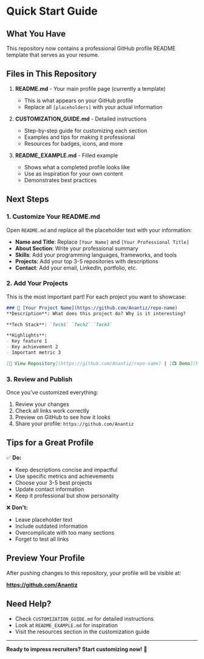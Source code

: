 # Quick Start Guide

## What You Have

This repository now contains a professional GitHub profile README template that serves as your resume.

## Files in This Repository

1. **README.md** - Your main profile page (currently a template)
   - This is what appears on your GitHub profile
   - Replace all `[placeholders]` with your actual information
   
2. **CUSTOMIZATION_GUIDE.md** - Detailed instructions
   - Step-by-step guide for customizing each section
   - Examples and tips for making it professional
   - Resources for badges, icons, and more
   
3. **README_EXAMPLE.md** - Filled example
   - Shows what a completed profile looks like
   - Use as inspiration for your own content
   - Demonstrates best practices

## Next Steps

### 1. Customize Your README.md

Open `README.md` and replace all the placeholder text with your information:

- **Name and Title**: Replace `[Your Name]` and `[Your Professional Title]`
- **About Section**: Write your professional summary
- **Skills**: Add your programming languages, frameworks, and tools
- **Projects**: Add your top 3-5 repositories with descriptions
- **Contact**: Add your email, LinkedIn, portfolio, etc.

### 2. Add Your Projects

This is the most important part! For each project you want to showcase:

```markdown
### 🌟 [Your Project Name](https://github.com/Anantiz/repo-name)
**Description**: What does this project do? Why is it interesting?

**Tech Stack**: `Tech1` `Tech2` `Tech3`

**Highlights**:
- Key feature 1
- Key achievement 2
- Important metric 3

[🔗 View Repository](https://github.com/Anantiz/repo-name) | [📺 Demo](https://demo-link.com)
```

### 3. Review and Publish

Once you've customized everything:

1. Review your changes
2. Check all links work correctly
3. Preview on GitHub to see how it looks
4. Share your profile: `https://github.com/Anantiz`

## Tips for a Great Profile

✅ **Do:**
- Keep descriptions concise and impactful
- Use specific metrics and achievements
- Choose your 3-5 best projects
- Update contact information
- Keep it professional but show personality

❌ **Don't:**
- Leave placeholder text
- Include outdated information
- Overcomplicate with too many sections
- Forget to test all links

## Preview Your Profile

After pushing changes to this repository, your profile will be visible at:

**https://github.com/Anantiz**

## Need Help?

- Check `CUSTOMIZATION_GUIDE.md` for detailed instructions
- Look at `README_EXAMPLE.md` for inspiration
- Visit the resources section in the customization guide

---

**Ready to impress recruiters? Start customizing now!** 🚀
